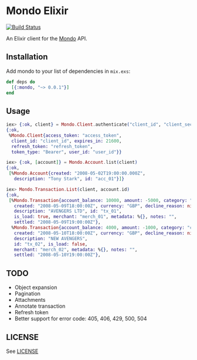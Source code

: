 # Mondo Elixir

[![Build Status](https://travis-ci.org/stevedomin/mondo_elixir.svg?branch=master)](https://travis-ci.org/stevedomin/mondo_elixir)

An Elixir client for the [Mondo](https://getmondo.co.uk/) API.

## Installation

Add mondo to your list of dependencies in `mix.exs`:

```elixir
def deps do
  [{:mondo, "~> 0.0.1"}]
end
```

## Usage

```elixir
iex> {:ok, client} = Mondo.Client.authenticate("client_id", "client_secret", "username", "password")
{:ok,
 %Mondo.Client{access_token: "access_token",
  client_id: "client_id", expires_in: 21600,
  refresh_token: "refresh_token",
  token_type: "Bearer", user_id: "user_id"}}

iex> {:ok, [account]} = Mondo.Account.list(client)
{:ok,
 [%Mondo.Account{created: "2008-05-02T19:00:00.000Z",
   description: "Tony Stark", id: "acc_01"}]}

iex> Mondo.Transaction.List(client, account.id)
{:ok,
 [%Mondo.Transaction{account_balance: 10000, amount: -5000, category: "entertainment",
   created: "2008-05-09T18:00:00Z", currency: "GBP", decline_reason: nil,
   description: "AVENGERS LTD", id: "tx_01",
   is_load: true, merchant: "merch_01", metadata: %{}, notes: "",
   settled: "2008-05-09T19:00:00Z"},
  %Mondo.Transaction{account_balance: 4000, amount: -1000, category: "cash",
   created: "2008-05-10T18:00:00Z", currency: "GBP", decline_reason: nil,
   description: "NEW AVENGERS",
   id: "tx_02", is_load: false,
   merchant: "merch_02", metadata: %{}, notes: "",
   settled: "2008-05-10Y19:00:00Z"},
```

## TODO

* Object expansion
* Pagination
* Attachments
* Annotate transaction
* Refresh token
* Better support for error code: 405, 406, 429, 500, 504

## LICENSE

See [LICENSE](https://github.com/stevedomin/mondo-elixir/blob/master/LICENSE)

